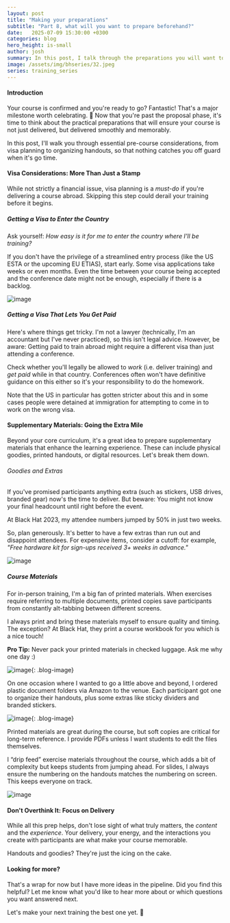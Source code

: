 ```yaml
---
layout: post
title: "Making your preparations"
subtitle: "Part 8, what will you want to prepare beforehand?"
date:   2025-07-09 15:30:00 +0300
categories: blog
hero_height: is-small
author: josh
summary: In this post, I talk through the preparations you will want to make before delivering the course.
image: /assets/img/bhseries/32.jpeg
series: training_series
---
```


#### Introduction

Your course is confirmed and you're ready to go? Fantastic! That's a major milestone worth celebrating. 🎉 Now that you're past the proposal phase, it's time to think about the practical preparations that will ensure your course is not just delivered, but delivered smoothly and memorably.

In this post, I'll walk you through essential pre-course considerations, from visa planning to organizing handouts, so that nothing catches you off guard when it's go time.

#### Visa Considerations: More Than Just a Stamp

While not strictly a financial issue, visa planning is a *must-do* if you're delivering a course abroad. Skipping this step could derail your training before it begins.

##### Getting a Visa to Enter the Country

Ask yourself: *How easy is it for me to enter the country where I'll be training?*

If you don't have the privilege of a streamlined entry process (like the US ESTA or the upcoming EU ETIAS), start early. Some visa applications take weeks or even months. Even the time between your course being accepted and the conference date might not be enough, especially if there is a backlog.

![image](/assets/img/bhseries/31.jpeg)

##### Getting a Visa That Lets You Get Paid

Here's where things get tricky. I'm not a lawyer (technically, I'm an accountant but I've never practiced), so this isn't legal advice. However, be aware: Getting paid to train abroad might require a different visa than just attending a conference.

Check whether you'll legally be allowed to *work* (i.e. deliver training) and *get paid* while in that country. Conferences often won't have definitive guidance on this either so it's your responsibility to do the homework.

Note that the US in particular has gotten stricter about this and in some cases people were detained at immigration for attempting to come in to work on the wrong visa.

#### Supplementary Materials: Going the Extra Mile

Beyond your core curriculum, it's a great idea to prepare supplementary materials that enhance the learning experience. These can include physical goodies, printed handouts, or digital resources. Let's break them down.

###### Goodies and Extras

If you've promised participants anything extra (such as stickers, USB drives, branded gear) now's the time to deliver. But beware: You might not know your final headcount until right before the event.

At Black Hat 2023, my attendee numbers jumped by 50% in just two weeks.

So, plan generously. It's better to have a few extras than run out and disappoint attendees. For expensive items, consider a cutoff: for example, *"Free hardware kit for sign-ups received 3+ weeks in advance."*

![image](/assets/img/bhseries/32.jpeg)

##### Course Materials

For in-person training, I'm a big fan of printed materials. When exercises require referring to multiple documents, printed copies save participants from constantly alt-tabbing between different screens.

I always print and bring these materials myself to ensure quality and timing. The exception? At Black Hat, they print a course workbook for you which is a nice touch!

**Pro Tip:** Never pack your printed materials in checked luggage. Ask me why one day :)

![image](/assets/img/bhseries/workbooks.jpg){: .blog-image}

On one occasion where I wanted to go a little above and beyond, I ordered plastic document folders via Amazon to the venue. Each participant got one to organize their handouts, plus some extras like sticky dividers and branded stickers.

![image](/assets/img/bhseries/attendee_pack.jpg){: .blog-image}

Printed materials are great during the course, but soft copies are critical for long-term reference. I provide PDFs unless I want students to edit the files themselves.

I “drip feed” exercise materials throughout the course, which adds a bit of complexity but keeps students from jumping ahead. For slides, I always ensure the numbering on the handouts matches the numbering on screen. This keeps everyone on track.

![image](/assets/img/bhseries/33.jpeg)

#### Don't Overthink It: Focus on Delivery

While all this prep helps, don't lose sight of what truly matters, the *content* and the *experience*. Your delivery, your energy, and the interactions you create with participants are what make your course memorable.

Handouts and goodies? They're just the icing on the cake.

#### Looking for more?

That's a wrap for now but I have more ideas in the pipeline. Did you find this helpful? Let me know what you'd like to hear more about or which questions you want answered next.

Let's make your next training the best one yet. 🚀
